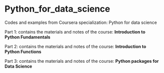 # Python_for_data_science

Codes and examples from Coursera specialization: Python for data science

Part 1: contains the materials and notes of the course: **Introduction to Python Fundamentals**

Part 2: contains the materials and notes of the course: **Introduction to Python Functions** 

Part 3: contains the materials and notes of the course: **Python packages for Data Science**
